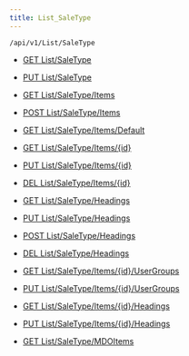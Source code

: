 ```yaml
---
title: List_SaleType
---
```


```http
/api/v1/List/SaleType
```

* [GET List/SaleType](v1SaleTypeList_GetListDefinition.md)

* [PUT List/SaleType](v1SaleTypeList_SetListDefinition.md)

* [GET List/SaleType/Items](v1SaleTypeList_GetAllSaleTypeEntity.md)

* [POST List/SaleType/Items](v1SaleTypeList_PostSaleTypeEntity.md)

* [GET List/SaleType/Items/Default](v1SaleTypeList_CreateDefaultSaleTypeEntity.md)

* [GET List/SaleType/Items/{id}](v1SaleTypeList_GetSaleTypeEntity.md)

* [PUT List/SaleType/Items/{id}](v1SaleTypeList_PutSaleTypeEntity.md)

* [DEL List/SaleType/Items/{id}](v1SaleTypeList_DeleteSaleTypeEntity.md)

* [GET List/SaleType/Headings](v1SaleTypeList_GetSaleTypeEntityHeadings.md)

* [PUT List/SaleType/Headings](v1SaleTypeList_PutSaleTypeEntityHeadings.md)

* [POST List/SaleType/Headings](v1SaleTypeList_PostSaleTypeEntityHeading.md)

* [DEL List/SaleType/Headings](v1SaleTypeList_DeleteSaleTypeEntityHeadings.md)

* [GET List/SaleType/Items/{id}/UserGroups](v1SaleTypeList_GetSaleTypeEntityUserGroupsForListItem.md)

* [PUT List/SaleType/Items/{id}/UserGroups](v1SaleTypeList_PutSaleTypeEntityUserGroupsForListItem.md)

* [GET List/SaleType/Items/{id}/Headings](v1SaleTypeList_GetSaleTypeEntityHeadingsForListItem.md)

* [PUT List/SaleType/Items/{id}/Headings](v1SaleTypeList_PutSaleTypeEntityHeadingsForListItem.md)

* [GET List/SaleType/MDOItems](v1SaleTypeList_GetMDOList.md)
